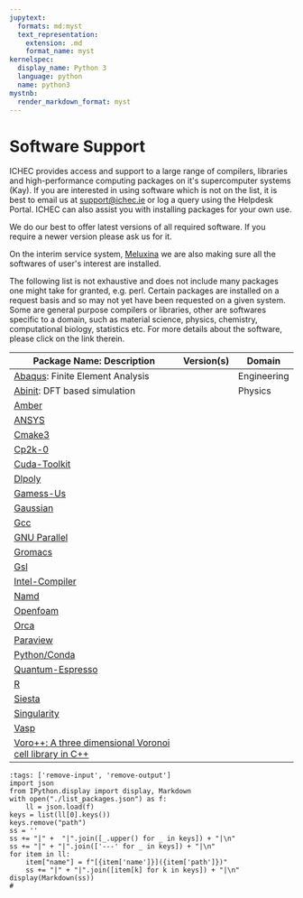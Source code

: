```yaml
---
jupytext:
  formats: md:myst
  text_representation:
    extension: .md
    format_name: myst
kernelspec:
  display_name: Python 3
  language: python
  name: python3
mystnb:
  render_markdown_format: myst
---
```


# Software Support

ICHEC provides access and support to a large range of compilers, libraries and high-performance computing packages on it's supercomputer systems (Kay). If you are interested in using software which is not on the list, it is best to email us at support@ichec.ie or log a query using the Helpdesk Portal. ICHEC can also assist you with installing packages for your own use.

We do our best to offer latest versions of all required software. If you require a newer version please ask us for it.

On the interim service system, [Meluxina](https://docs.lxp.lu/) we are also making sure all the softwares of user's interest are installed.

The following list is not exhaustive and does not include many packages one might take for granted, e.g. perl. Certain packages are installed on a request basis and so may not yet have been requested on a given system. Some are general purpose compilers or libraries, other are softwares specific to a domain, such as material science, physics, chemistry, computational biology, statistics etc. For more details about the software, please click on the link therein.


| Package Name: Description                                                      | Version(s) | Domain |
|--------------------------------------------------------------------------------|------------|--------|
| [Abaqus](./softwares/abaqus.md): Finite Element Analysis                       |            | Engineering |
| [Abinit](./softwares/abinit.md): DFT based simulation                          |            | Physics     |
| [Amber](./softwares/amber.md)                                                  |            |        |
| [ANSYS](./softwares/ansys.md)                                                  |            |        |
| [Cmake3](./softwares/cmake3.md)        |            |        |
| [Cp2k-0](./softwares/cp2k-0.md)                                                |            |        |
| [Cuda-Toolkit](./softwares/cuda-toolkit.md)                                    |            |        |
| [Dlpoly](./softwares/dlpoly.md)                                                |            |        |
| [Gamess-Us](./softwares/gamess-us.md)                                          |            |        |
| [Gaussian](./softwares/gaussian.md)                                            |            |        |
| [Gcc](./softwares/gcc.md)                                                      |            |        |
| [GNU Parallel](./softwares/parallel.md)                                        |            |        |
| [Gromacs](./softwares/gromacs.md)                                              |            |        |
| [Gsl](./softwares/gsl.md)                                                      |            |        |
| [Intel-Compiler](./softwares/intel-compiler.md)                                |            |        |
| [Namd](./softwares/namd.md)                                                    |            |        |
| [Openfoam](./softwares/openfoam.md)                                            |            |        |
| [Orca](./softwares/orca.md)                                                    |            |        |
| [Paraview](./softwares/paraview.md)                                            |            |        |
| [Python/Conda](./softwares/python-conda.md)                                    |            |        |
| [Quantum-Espresso](./softwares/quantum-espresso.md)                            |            |        |
| [R](./softwares/r.md)                                                          |            |        |
| [Siesta](./softwares/siesta.md)                                                |            |        |
| [Singularity](./softwares/singularity.md)                                      |            |        |
| [Vasp](./softwares/vasp.md)                                                    |            |        |
| [Voro++: A three dimensional Voronoi cell library in C++](./softwares/voro.md) |            |        |

```{code-cell} python3
:tags: ['remove-input', 'remove-output']
import json
from IPython.display import display, Markdown
with open("./list_packages.json") as f:
    ll = json.load(f)
keys = list(ll[0].keys())
keys.remove("path")
ss = ''
ss += "|" +  "|".join([_.upper() for _ in keys]) + "|\n"
ss += "|" + "|".join(['---' for _ in keys]) + "|\n"
for item in ll:
    item["name"] = f"[{item['name']}]({item['path']})"
    ss += "|" + "|".join([item[k] for k in keys]) + "|\n"
display(Markdown(ss))
#
```